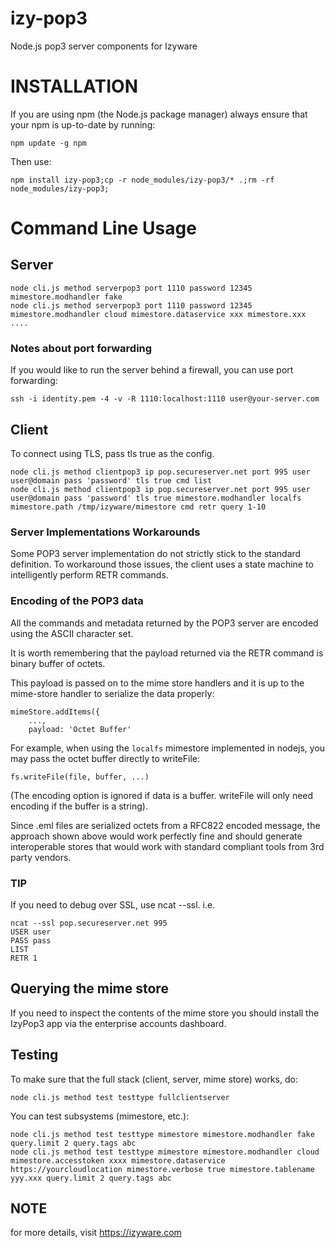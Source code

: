 # izy-pop3
Node.js pop3 server components for Izyware

# INSTALLATION

If you are using npm (the Node.js package manager) always ensure that your npm is up-to-date by running:

`npm update -g npm`  

Then use:

```
npm install izy-pop3;cp -r node_modules/izy-pop3/* .;rm -rf node_modules/izy-pop3;
```

# Command Line Usage


## Server

```
node cli.js method serverpop3 port 1110 password 12345 mimestore.modhandler fake
node cli.js method serverpop3 port 1110 password 12345 mimestore.modhandler cloud mimestore.dataservice xxx mimestore.xxx ....
```

### Notes about port forwarding

If you would like to run the server behind a firewall, you can use port forwarding:

```
ssh -i identity.pem -4 -v -R 1110:localhost:1110 user@your-server.com
```


## Client

To connect using TLS, pass tls true as the config.

```
node cli.js method clientpop3 ip pop.secureserver.net port 995 user user@domain pass 'password' tls true cmd list
node cli.js method clientpop3 ip pop.secureserver.net port 995 user user@domain pass 'password' tls true mimestore.modhandler localfs mimestore.path /tmp/izyware/mimestore cmd retr query 1-10
```

### Server Implementations Workarounds
Some POP3 server implementation do not strictly stick to the standard definition. To workaround those issues, the client uses a state machine to intelligently perform RETR commands.

### Encoding of the POP3 data
All the commands and metadata returned by the POP3 server are encoded using the ASCII character set.

It is worth remembering that the payload returned via the RETR command is binary buffer of octets.

This payload is passed on to the mime store handlers and it is up to the mime-store handler to serialize the data properly:

```
mimeStore.addItems({
	...,
	payload: 'Octet Buffer'

```

For example, when using the `localfs` mimestore implemented in nodejs, you may pass the octet buffer directly to writeFile:

```
fs.writeFile(file, buffer, ...)
```

(The encoding option is ignored if data is a buffer. writeFile will only need encoding if the buffer is a string).

Since .eml files are serialized octets from a RFC822 encoded message, the approach shown above would work perfectly fine and should generate interoperable stores that would work with standard compliant tools from 3rd party vendors.

### TIP
If you need to debug over SSL, use ncat --ssl. i.e.

```
ncat --ssl pop.secureserver.net 995
USER user
PASS pass
LIST
RETR 1
```

## Querying the mime store

If you need to inspect the contents of the mime store you should install the IzyPop3 app via the enterprise accounts dashboard.

## Testing

To make sure that the full stack (client, server, mime store) works, do:

```
node cli.js method test testtype fullclientserver
```

You can test subsystems (mimestore, etc.):

```
node cli.js method test testtype mimestore mimestore.modhandler fake query.limit 2 query.tags abc
node cli.js method test testtype mimestore mimestore.modhandler cloud mimestore.accesstoken xxxx mimestore.dataservice https://yourcloudlocation mimestore.verbose true mimestore.tablename yyy.xxx query.limit 2 query.tags abc
```

 ## NOTE
for more details, visit https://izyware.com
